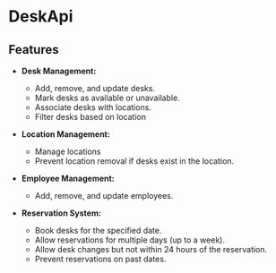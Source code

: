 # DeskApi
## Features

- **Desk Management:**
  - Add, remove, and update desks.
  - Mark desks as available or unavailable.
  - Associate desks with locations.
  - Filter desks based on location

- **Location Management:**
  - Manage locations 
  - Prevent location removal if desks exist in the location.

- **Employee Management:**
  - Add, remove, and update employees.

- **Reservation System:**
  - Book desks for the specified date.
  - Allow reservations for multiple days (up to a week).
  - Allow desk changes but not within 24 hours of the reservation.
  - Prevent reservations on past dates.
